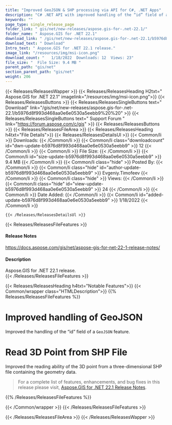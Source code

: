 ```yaml
---
title: "Improved GeoJSON & SHP processing via API for C#, .NET Apps"
description: "C# .NET API with improved handling of the “id” field of a GeoJSON feature. Better reading ability of 3D point from a 3D SHP file containing the geometry data."
keywords: ""
page_type: single_release_page
folder_link: " gis/net/new-releases/aspose.gis-for-.net-22.1/"
folder_name: " Aspose.GIS for .NET 22.1"
download_link: " /gis/net/new-releases/aspose.gis-for-.net-22.1/b5976d8f993d468aa0e6e0530a5eebb9"
download_text: " Download"
Intro_text: " Aspose.GIS for .NET 22.1 release."
image_link: "/resources/img/msi-icon.png"
download_count: "   1/18/2022  Downloads: 12  Views: 23"
file_size: "  File Size: 9.4 MB "
parent_path: "gis/net"
section_parent_path: "gis/net"
weight: 206
---
```


{{< Releases/ReleasesWapper >}}
{{< Releases/ReleasesHeading H2txt=" Aspose.GIS for .NET 22.1" imagelink="/resources/img/msi-icon.png">}}
{{< Releases/ReleasesButtons >}}
{{< Releases/ReleasesSingleButtons text=" Download" link="/gis/net/new-releases/aspose.gis-for-.net-22.1/b5976d8f993d468aa0e6e0530a5eebb9%20%20" >}}
{{< Releases/ReleasesSingleButtons text=" Support Forum " link="https://forum.aspose.com/c/gis" >}}
{{< Releases/ReleasesButtons >}}
{{< Releases/ReleasesFileArea >}}
{{< Releases/ReleasesHeading h4txt="File Details">}}
{{< Releases/ReleasesDetailsUl >}}
{{< Common/li  >}} Downloads: {{< /Common/li >}}
{{< Common/li class="downloadcount" id="dwn-update-b5976d8f993d468aa0e6e0530a5eebb9" >}} 12 {{< /Common/li >}}
{{< Common/li  >}} File Size: {{< /Common/li >}}
{{< Common/li id="size-update-b5976d8f993d468aa0e6e0530a5eebb9" >}} 9.4 MB {{< /Common/li >}}
{{< Common/li  class="hide" >}} Posted By: {{< /Common/li >}}
{{< Common/li class="hide" id="author-update-b5976d8f993d468aa0e6e0530a5eebb9" >}} Evgeniy.Timofeev {{< /Common/li >}}
{{< Common/li class="hide"  >}} Views: {{< /Common/li >}}
{{< Common/li class="hide" id="view-update-b5976d8f993d468aa0e6e0530a5eebb9" >}} 24 {{< /Common/li >}}
{{< Common/li  >}} Date Added: {{< /Common/li >}}
{{< Common/li id="added-update-b5976d8f993d468aa0e6e0530a5eebb9" >}} 1/18/2022 {{< /Common/li >}}

    {{< /Releases/ReleasesDetailsUl >}}

{{< Releases/ReleasesFileFeatures >}}
<h4>Release Notes</h4><div><a href="https://docs.aspose.com/gis/net/aspose-gis-for-net-22-1-release-notes/">https://docs.aspose.com/gis/net/aspose-gis-for-net-22-1-release-notes/</a></div><h4>Description</h4><div class="HTMLDescription">Aspose.GIS for .NET 22.1 release.</div>
{{< /Releases/ReleasesFileFeatures >}}

{{< Releases/ReleasesHeading h4txt="Notable Features">}}
{{< Common/wrapper class="HTMLDescription">}}
{{% Releases/ReleasesFileFeatures %}}

# Improved handling of GeoJSON

Improved the handling of the “id” field of a `GeoJSON` feature.

# Read 3D Point from SHP File

Improved the reading ability of the 3D point from a three-dimensional SHP file containing the geometry data.

> For a complete list of features, enhancements, and bug fixes in this release please visit, [Aspose.GIS for .NET 22.1 Release Notes](https://docs.aspose.com/gis/net/aspose-gis-for-net-22-1-release-notes/).

{{% /Releases/ReleasesFileFeatures %}}

{{< /Common/wrapper >}}
{{< /Releases/ReleasesFileFeatures >}}

{{< /Releases/ReleasesFileArea >}}
{{< /Releases/ReleasesWapper >}}
